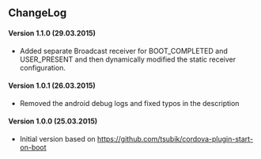 ## ChangeLog
#### Version 1.1.0 (29.03.2015)
- Added separate Broadcast receiver for BOOT_COMPLETED and USER_PRESENT and then dynamically modified the static receiver configuration.

#### Version 1.0.1 (26.03.2015)
- Removed the android debug logs and fixed typos in the description

#### Version 1.0.0 (25.03.2015)
- Initial version based on https://github.com/tsubik/cordova-plugin-start-on-boot